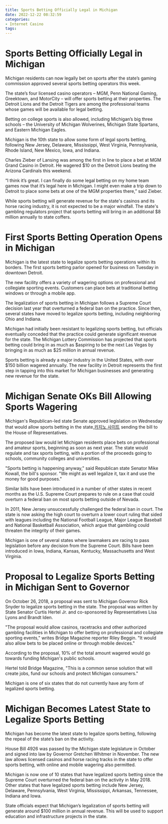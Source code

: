 ```yaml
---
title: Sports Betting Officially Legal in Michigan
date: 2022-12-22 08:32:59
categories:
- Internet Casino
tags:
---
```



#  Sports Betting Officially Legal in Michigan

Michigan residents can now legally bet on sports after the state’s gaming commission approved several sports betting operators this week.

The state’s four licensed casino operators – MGM, Penn National Gaming, Greektown, and MotorCity – will offer sports betting at their properties. The Detroit Lions and the Detroit Tigers are among the professional teams whose games will be available for legal betting.

Betting on college sports is also allowed, including Michigan’s big three schools – the University of Michigan Wolverines, Michigan State Spartans, and Eastern Michigan Eagles.

Michigan is the 10th state to allow some form of legal sports betting, following New Jersey, Delaware, Mississippi, West Virginia, Pennsylvania, Rhode Island, New Mexico, Iowa, and Indiana.

Charles Zieber of Lansing was among the first in line to place a bet at MGM Grand Casino in Detroit. He wagered $10 on the Detroit Lions beating the Arizona Cardinals this weekend.

“I think it’s great. I can finally do some legal betting on my home team games now that it’s legal here in Michigan. I might even make a trip down to Detroit to place some bets at one of the MGM properties there,” said Zieber.

While sports betting will generate revenue for the state's casinos and its horse racing industry, it is not expected to be a major windfall. The state's gambling regulators project that sports betting will bring in an additional $8 million annually to state coffers.

#  First Sports Betting Operation Opens in Michigan

Michigan is the latest state to legalize sports betting operations within its borders. The first sports betting parlor opened for business on Tuesday in downtown Detroit.

The new facility offers a variety of wagering options on professional and collegiate sporting events. Customers can place bets at traditional betting windows or through a mobile app.

The legalization of sports betting in Michigan follows a Supreme Court decision last year that overturned a federal ban on the practice. Since then, several states have moved to legalize sports betting, including neighboring Ohio and Indiana.

Michigan had initially been resistant to legalizing sports betting, but officials eventually conceded that the practice could generate significant revenue for the state. The Michigan Lottery Commission has projected that sports betting could bring in as much as $aspiring to be the next Las Vegas by bringing in as much as $25 million in annual revenue.

Sports betting is already a major industry in the United States, with over $150 billion wagered annually. The new facility in Detroit represents the first step in tapping into this market for Michigan businesses and generating new revenue for the state.

#  Michigan Senate OKs Bill Allowing Sports Wagering

Michigan's Republican-led state Senate approved legislation on Wednesday that would allow sports betting in the state,[카지노 사이트](https://choegocasino.com/) sending the bill to the House of Representatives.

The proposed law would let Michigan residents place bets on professional and amateur sports, beginning as soon as next year. The state would regulate and tax sports betting, with a portion of the proceeds going to schools, community colleges and universities.

"Sports betting is happening anyway," said Republican state Senator Mike Kowall, the bill's sponsor. "We might as well legalize it, tax it and use the money for good purposes."

Similar bills have been introduced in a number of other states in recent months as the U.S. Supreme Court prepares to rule on a case that could overturn a federal ban on most sports betting outside of Nevada.

In 2011, New Jersey unsuccessfully challenged the federal ban in court. The state is now asking the high court to overturn a lower court ruling that sided with leagues including the National Football League, Major League Baseball and National Basketball Association, which argue that gambling could threaten the integrity of their games.

Michigan is one of several states where lawmakers are racing to pass legislation before any decision from the Supreme Court. Bills have been introduced in Iowa, Indiana, Kansas, Kentucky, Massachusetts and West Virginia.

#  Proposal to Legalize Sports Betting in Michigan Sent to Governor

On October 26, 2018, a proposal was sent to Michigan Governor Rick Snyder to legalize sports betting in the state. The proposal was written by State Senator Curtis Hertel Jr. and co-sponsored by Representatives Lisa Lyons and Brandt Iden.

"The proposal would allow casinos, racetracks and other authorized gambling facilities in Michigan to offer betting on professional and collegiate sporting events," writes Bridge Magazine reporter Riley Beggin. "It would also allow bets to be placed online or through mobile devices."

According to the proposal, 10% of the total amount wagered would go towards funding Michigan's public schools.

Hertel told Bridge Magazine, "This is a common sense solution that will create jobs, fund our schools and protect Michigan consumers."

Michigan is one of six states that do not currently have any form of legalized sports betting.

#  Michigan Becomes Latest State to Legalize Sports Betting

Michigan has become the latest state to legalize sports betting, following the repeal of the state’s ban on the activity.

House Bill 4926 was passed by the Michigan state legislature in October and signed into law by Governor Gretchen Whitmer in November. The new law allows licensed casinos and horse racing tracks in the state to offer sports betting, with online and mobile wagering also permitted.

Michigan is now one of 10 states that have legalized sports betting since the Supreme Court overturned the federal ban on the activity in May 2018. Other states that have legalized sports betting include New Jersey, Delaware, Pennsylvania, West Virginia, Mississippi, Arkansas, Tennessee, Indiana and Iowa.

State officials expect that Michigan’s legalization of sports betting will generate around $100 million in annual revenue. This will be used to support education and infrastructure projects in the state.